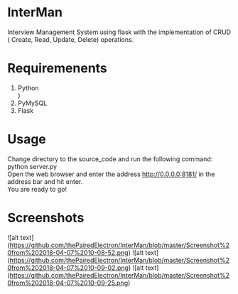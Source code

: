 # InterMan
Interview Management System using flask with the implementation of CRUD ( Create, Read, Update, Delete) operations.
# Requiremenents
1. Python <br>)
2. PyMySQL <br>
3. Flask <br>
# Usage
Change directory to the source_code and run the following command: <br>
python server.py <br>
Open the web browser and enter the address http://0.0.0.0:8181/ in the address bar and hit enter. <br>
You are ready to go! <br>
# Screenshots
![alt text] (https://github.com/thePairedElectron/InterMan/blob/master/Screenshot%20from%202018-04-07%2010-08-52.png)
![alt text] (https://github.com/thePairedElectron/InterMan/blob/master/Screenshot%20from%202018-04-07%2010-09-02.png)
![alt text] (https://github.com/thePairedElectron/InterMan/blob/master/Screenshot%20from%202018-04-07%2010-09-25.png)
